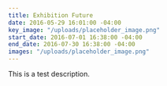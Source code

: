 ```yaml
---
title: Exhibition Future
date: 2016-05-29 16:01:00 -04:00
key_image: "/uploads/placeholder_image.png"
start_date: 2016-07-01 16:38:00 -04:00
end_date: 2016-07-30 16:38:00 -04:00
images: "/uploads/placeholder_image.png"
---
```


This is a test description.